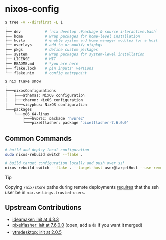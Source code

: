 # nixos-config

```sh
$ tree -v --dirsfirst -L 1
.
├── dev           # `nix develop .#package & source interactive.bash`
├── home          # wrap packages for home-level installation
├── hosts         # enable system and home manager modules for a host
├── overlays      # add to or modify nixpkgs
├── pkgs          # define custom packages
├── system        # wrap packages for system-level installation
├── LICENSE       # MIT
├── README.md     # *you are here
├── flake.lock    # pin inputs' versions
└── flake.nix     # config entrypoint

$ nix flake show
.
├───nixosConfigurations
│   ├───athamas: NixOS configuration
│   ├───charon: NixOS configuration
│   └───sisyphus: NixOS configuration
└───packages
    └───x86_64-linux
        ├───hyprec: package 'hyprec'
        └───pixelflasher: package 'pixelflasher-7.6.0.0'
```

## Common Commands

```sh
# build and deploy local configuration
sudo nixos-rebuild switch --flake .

# build target configuration locally and push over ssh
nixos-rebuild switch --flake . --target-host user@targetHost --use-remote-sudo
```

> [!TIP]
> Copying `/nix/store` paths during remote deployments [requires](https://nixos.wiki/wiki/Nixos-rebuild) that the ssh user be in `nix.settings.trusted-users`.

## Upstream Contributions

- [ideamaker: init at 4.3.3](https://github.com/NixOS/nixpkgs/pull/309130)
- [pixelflasher: init at 7.6.0.0](https://github.com/NixOS/nixpkgs/pull/336191) (open, add a 👍 if you want it merged)
- [ytmdesktop: init at 2.0.5](https://github.com/NixOS/nixpkgs/pull/317309)
